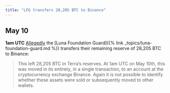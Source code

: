 ```yaml
---
title: "LFG transfers 28,205 BTC to Binance"
---
```


## May 10 

**1am UTC** [Allegedly](https://www.elliptic.co/blog/what-happened-to-the-3.5-billion-terra-reserve-elliptic-follows-the-bitcoins) the [Luna Foundation Guard]({% link _topics/luna-foundation-guard.md %}) transfers their remaining reserve of 28,205 BTC to Binance:

> This left 28,205 BTC in Terra’s reserves. At 1am UTC on May 10th, this was moved in its entirety, in a single transaction, to an account at the cryptocurrency exchange Binance. Again it is not possible to identify whether these assets were sold or subsequently moved to other wallets.
